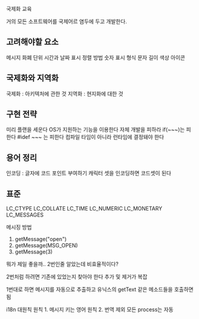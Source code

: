 국제화 교육

거의 모든 소프트웨어를 국제어르 염두에 두고 개발한다.

고려해야할 요소
- 
메시지
화폐 단위
시간과 날짜 표시
정렬 방법
숫자 표시 형식
문자 길이
색상
아이콘

국제화와 지역화
-
국제화 : 아키텍처에 관한 것
지역화 : 현지화에 대한 것

구현 전략
-
미리 플랜을 세운다
OS가 지원하는 기능을 이용한다
자체 개발을 피하라
if(~~~)는 피한다
#idef ~~~ 는 피한다
컴파일 타임이 아니라 런타임에 결정돼야 한다

용어 정리
-
인코딩 : 글자에 코드 포인트 부여하기
캐릭터 셋을 인코딩하면 코드셋이 된다

표준
-
LC_CTYPE
LC_COLLATE
LC_TIME
LC_NUMERIC
LC_MONETARY
LC_MESSAGES

메시징 방법
1) getMessage("open")
2) getMessage(MSG_OPEN)
3) getMessage(3)


뭐가 제일 좋을까..
2번인줄 알았는데 비효율적이다?

2번처럼 하려면 기존에 있었는지 찾아야 한다
추가 및 제거가 복잡

1번대로 하면 메시지를 자동으로 추출하고 유닉스의 getText 같은 메소드들을 호출하면됨

i18n 대원칙
원칙 1. 메시지 키는 영어
원칙 2. 번역 제외 모든 process는 자동
